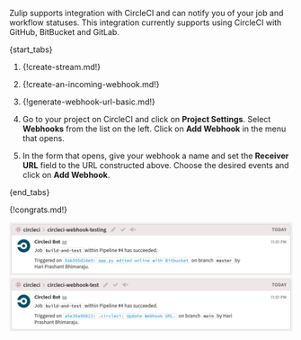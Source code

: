 Zulip supports integration with CircleCI and can notify you of your
job and workflow statuses. This integration currently supports using
CircleCI with GitHub, BitBucket and GitLab.

{start_tabs}

1. {!create-stream.md!}

1. {!create-an-incoming-webhook.md!}

1. {!generate-webhook-url-basic.md!}

1. Go to your project on CircleCI and click on **Project
   Settings**. Select **Webhooks** from the list on the left.
   Click on **Add Webhook** in the menu that opens.

1. In the form that opens, give your webhook a name and set the
   **Receiver URL** field to the URL constructed above. Choose the
   desired events and click on **Add Webhook**.

{end_tabs}

{!congrats.md!}

![](/static/images/integrations/circleci/001.png)
![](/static/images/integrations/circleci/002.png)
